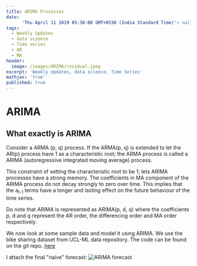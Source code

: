 ```yaml
---
title: ARIMA Processes
date:
      'Thu April 11 2019 05:30:00 GMT+0530 (India Standard Time)': null
tags:
  - Weekly Updates
  - data science
  - Time series
  - AR
  - MA
header:
  image: /images/ARIMA/residual.jpeg
excerpt: 'Weekly Updates, data science, Time Series'
mathjax: 'true'
published: true
---
```


# ARIMA

## What exactly is ARIMA
Consider a ARMA (p, q) process. If the ARMA(p, q) is extended to let the AR(p) process have 1 as a characteristic root; the ARMA process is called a ARIMA (autoregressive integrated moving average) process.


This constraint of setting the characteristic root to be 1; lets ARIMA processes have a strong memory. The coefficients in MA component of the ARIMA process do not decay strongly to zero over time. This implies that the a<sub>t-1</sub> terms have a longer and lasting effect on the future behaviour of the time series.

Do note that ARIMA is represented as ARIMA(p, d, q) where the coefficients p, d and q represent the AR order, the differencing order and MA order respectively.

We now look at some sample data and model it using ARIMA. We use the bike sharing dataset from UCL-ML data repository. The code can be found on the git repo. [here](https://github.com/atdocboy/atdocboy.github.io/codes)

I attach the final "naive" forecast:
<img src="{{ site.url }}{{ site.baseurl }}/images/ARIMA/final_forecast.jpeg" alt="ARIMA forecast">
